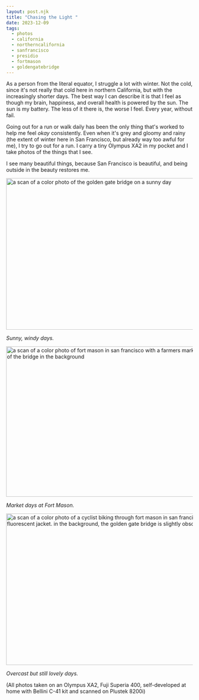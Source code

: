 ```yaml
---
layout: post.njk
title: "Chasing the Light "
date: 2023-12-09
tags: 
  - photos
  - california
  - northerncalifornia
  - sanfrancisco
  - presidio
  - fortmason
  - goldengatebridge
---
```

As a person from the literal equator, I struggle a lot with winter. Not the cold, since it's not really that cold here in northern California, but with the increasingly shorter days. The best way I can describe it is that I feel as though my brain, happiness, and overall health is powered by the sun. The sun is my battery. The less of it there is, the worse I feel. Every year, without fail.

Going out for a run or walk daily has been the only thing that's worked to help me feel *okay* consistently. Even when it's grey and gloomy and rainy (the extent of winter here in San Francisco, but already way too awful for me), I try to go out for a run. I carry a tiny Olympus XA2 in my pocket and I take photos of the things that I see.

I see many beautiful things, because San Francisco is beautiful, and being outside in the beauty restores me.

<img src="/photos/uploads/20231207-olympusxa2-fuji400-bellini-runningmissiontl-0012-edit-positive.jpg" width="600" height="408" alt="a scan of a color photo of the golden gate bridge on a sunny day">

*Sunny, windy days.*

<img src="/photos/uploads/20231207-olympusxa2-fuji400-bellini-runningmissiontl-0006-positive.jpg" width="600" height="405" alt="a scan of a color photo of fort mason in san francisco with a farmers market and a view of the bridge in the background">

*Market days at Fort Mason.*

<img src="/photos/uploads/20231207-olympusxa2-fuji400-bellini-runningmissiontl-0011-positive.jpg" width="600" height="408" alt="a scan of a color photo of a cyclist biking through fort mason in san francisco with a fluorescent jacket. in the background, the golden gate bridge is slightly obscured">

*Overcast but still lovely days.*

(All photos taken on an Olympus XA2, Fuji Superia 400, self-developed at home with Bellini C-41 kit and scanned on Plustek 8200i)
